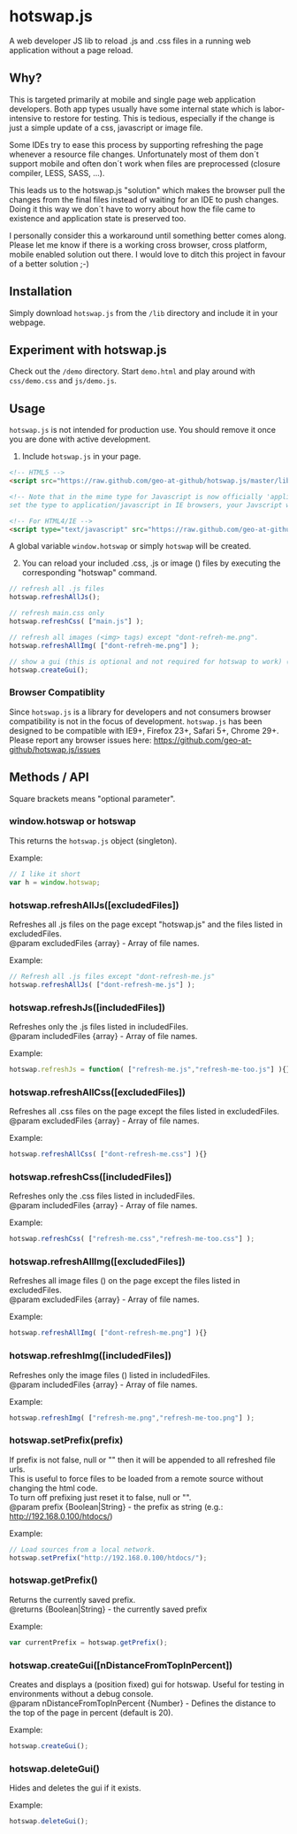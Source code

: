 hotswap.js
==========

A web developer JS lib to reload .js and .css files in a running web application without a page reload.



Why?
----

This is targeted primarily at mobile and single page web application developers. Both app types usually have some internal state which is labor-intensive to restore for testing. This is tedious, especially if the change is just a simple update of a css, javascript or image file.

Some IDEs try to ease this process by supporting refreshing the page whenever a resource file changes. Unfortunately most of them don´t support mobile and often don´t work when files are preprocessed (closure compiler, LESS, SASS, ...).

This leads us to the hotswap.js "solution" which makes the browser pull the changes from the final files instead of waiting for an IDE to push changes. Doing it this way we don´t have to worry about how the file came to existence and application state is preserved too.

I personally consider this a workaround until something better comes along. Please let me know if there is a working cross browser, cross platform, mobile enabled solution out there. I would love to ditch this project in favour of a better solution ;-)

Installation
------------

Simply download `hotswap.js` from the `/lib` directory and include it in your webpage.



Experiment with hotswap.js
--------------------------

Check out the `/demo` directory. Start `demo.html` and play around with `css/demo.css` and `js/demo.js`.



Usage
-----

`hotswap.js` is not intended for production use. You should remove it once you are done with active development.

1) Include `hotswap.js` in your page.

```html
<!-- HTML5 -->
<script src="https://raw.github.com/geo-at-github/hotswap.js/master/lib/hotswap.js"></script>

<!-- Note that in the mime type for Javascript is now officially 'application/javascript'. But if you
set the type to application/javascript in IE browsers, your Javscript will fail. -->

<!-- For HTML4/IE -->
<script type="text/javascript" src="https://raw.github.com/geo-at-github/hotswap.js/master/lib/hotswap.js"></script>
```

A global variable `window.hotswap` or simply `hotswap` will be created.


2) You can reload your included .css, .js or image (<img>) files by executing the corresponding "hotswap" command.

```javascript
// refresh all .js files
hotswap.refreshAllJs();

// refresh main.css only
hotswap.refreshCss( ["main.js"] );

// refresh all images (<img> tags) except "dont-refreh-me.png".
hotswap.refreshAllImg( ["dont-refreh-me.png"] );

// show a gui (this is optional and not required for hotswap to work) (Click on the "H").
hotswap.createGui();
```

### Browser Compatiblity

Since `hotswap.js` is a library for developers and not consumers browser compatibility is not in the focus of development.
`hotswap.js` has been designed to be compatible with IE9+, Firefox 23+, Safari 5+, Chrome 29+. Please report any browser issues here: https://github.com/geo-at-github/hotswap.js/issues



Methods / API
-------------

Square brackets means "optional parameter".


### window.hotswap or hotswap ###

This returns the `hotswap.js` object (singleton).

Example:

```javascript
// I like it short
var h = window.hotswap;
```


### hotswap.refreshAllJs([excludedFiles]) ###

Refreshes all .js files on the page except "hotswap.js" and the files listed in excludedFiles.
<br />@param excludedFiles {array} - Array of file names.

Example:

```javascript
// Refresh all .js files except "dont-refresh-me.js"
hotswap.refreshAllJs( ["dont-refresh-me.js"] );
```


### hotswap.refreshJs([includedFiles]) ###

Refreshes only the .js files listed in includedFiles.
<br />@param includedFiles {array} - Array of file names.

Example:

```javascript
hotswap.refreshJs = function( ["refresh-me.js","refresh-me-too.js"] ){}
```


### hotswap.refreshAllCss([excludedFiles]) ###

Refreshes all .css files on the page except the files listed in excludedFiles.
<br />@param excludedFiles {array} - Array of file names.

Example:

```javascript
hotswap.refreshAllCss( ["dont-refresh-me.css"] ){}
```


### hotswap.refreshCss([includedFiles]) ###

Refreshes only the .css files listed in includedFiles.
<br />@param includedFiles {array} - Array of file names.

Example:
```javascript
hotswap.refreshCss( ["refresh-me.css","refresh-me-too.css"] );
```


### hotswap.refreshAllImg([excludedFiles]) ###

Refreshes all image files (<img>) on the page except the files listed in excludedFiles.
<br />@param excludedFiles {array} - Array of file names.

Example:

```javascript
hotswap.refreshAllImg( ["dont-refresh-me.png"] ){}
```


### hotswap.refreshImg([includedFiles]) ###

Refreshes only the image files (<img>) listed in includedFiles.
<br />@param includedFiles {array} - Array of file names.

Example:
```javascript
hotswap.refreshImg( ["refresh-me.png","refresh-me-too.png"] );
```


### hotswap.setPrefix(prefix) ###

If prefix is not false, null or "" then it will be appended to all refreshed file urls.
<br />This is useful to force files to be loaded from a remote source without changing the html code.
<br />To turn off prefixing just reset it to false, null or "".
<br />@param prefix {Boolean|String} - the prefix as string (e.g.: http://192.168.0.100/htdocs/)

Example:

```javascript
// Load sources from a local network.
hotswap.setPrefix("http://192.168.0.100/htdocs/");
```


### hotswap.getPrefix() ###

Returns the currently saved prefix.
<br />@returns {Boolean|String} - the currently saved prefix

Example:
```javascript
var currentPrefix = hotswap.getPrefix();
```


### hotswap.createGui([nDistanceFromTopInPercent]) ###

Creates and displays a (position fixed) gui for hotswap.
Useful for testing in environments without a debug console.
<br />@param nDistanceFromTopInPercent {Number} - Defines the distance to the top of the page in percent (default is 20).

Example:
```javascript
hotswap.createGui();
```


### hotswap.deleteGui() ###

Hides and deletes the gui if it exists.

Example:
```javascript
hotswap.deleteGui();
```